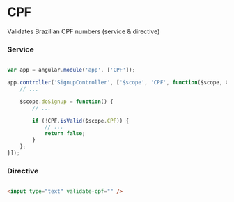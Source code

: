 # CPF

Validates Brazilian CPF numbers (service & directive)

### Service

```js

var app = angular.module('app', ['CPF']);

app.controller('SignupController', ['$scope', 'CPF', function($scope, CPF) {
	// ...

	$scope.doSignup = function() {
		// ...

		if (!CPF.isValid($scope.CPF)) {
			// ...
			return false;
		}
	};
}]);

```

### Directive

```html

<input type="text" validate-cpf="" />

```